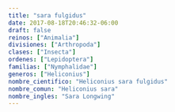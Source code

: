 ```yaml
---
title: "sara fulgidus"
date: 2017-08-18T20:46:32-06:00
draft: false
reinos: ["Animalia"]
divisiones: ["Arthropoda"]
clases: ["Insecta"]
ordenes: ["Lepidoptera"]
familias: ["Nymphalidae"]
generos: ["Heliconius"]
nombre_cientifico: "Heliconius sara fulgidus"
nombre_comun: "Heliconius sara"
nombre_ingles: "Sara Longwing"
---
```

